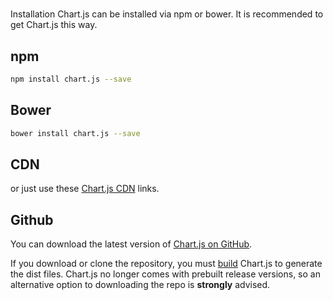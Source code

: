 #
Installation
Chart.js can be installed via npm or bower. It is recommended to get Chart.js this way.

## npm

```bash
npm install chart.js --save
```

## Bower

```bash
bower install chart.js --save
```

## CDN
or just use these [Chart.js CDN](https://cdnjs.com/libraries/Chart.js) links.


## Github
You can download the latest version of [Chart.js on GitHub](https://github.com/chartjs/Chart.js/releases/latest).

If you download or clone the repository, you must [build](../developers/building.md#building-chartjs) Chart.js to generate the dist files. Chart.js no longer comes with prebuilt release versions, so an alternative option to downloading the repo is **strongly** advised.
